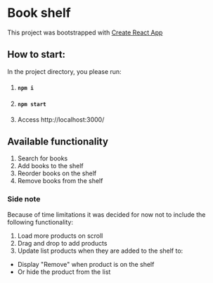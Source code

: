 # Book shelf
This project was bootstrapped with [Create React App](https://github.com/facebook/create-react-app)

## How to start:
In the project directory, you please run:
1. #### `npm i`
2. #### `npm start`
3. Access http://localhost:3000/

## Available functionality
1. Search for books
2. Add books to the shelf
3. Reorder books on the shelf
4. Remove books from the shelf

### Side note
Because of time limitations it was decided for now not to include the following functionality:
1. Load more products on scroll
2. Drag and drop to add products
3. Update list products when they are added to the shelf to:
  - Display "Remove" when product is on the shelf
  - Or hide the product from the list
